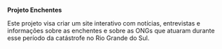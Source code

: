 <strong>Projeto Enchentes</strong>

Este projeto visa criar um site interativo com notícias, entrevistas e informações sobre as enchentes e sobre as ONGs que atuaram durante esse período da catástrofe no Rio Grande do Sul.
